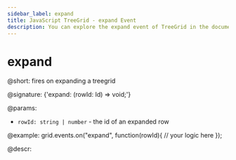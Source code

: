 ```yaml
---
sidebar_label: expand
title: JavaScript TreeGrid - expand Event 
description: You can explore the expand event of TreeGrid in the documentation of the DHTMLX JavaScript UI library. Browse developer guides and API reference, try out code examples and live demos, and download a free 30-day evaluation version of DHTMLX Suite.
---
```


# expand

@short: fires on expanding a treegrid

@signature: {'expand: (rowId: Id) => void;'}

@params:
- `rowId: string | number` - the id of an expanded row

@example:
grid.events.on("expand", function(rowId){
    // your logic here
});

@descr:
